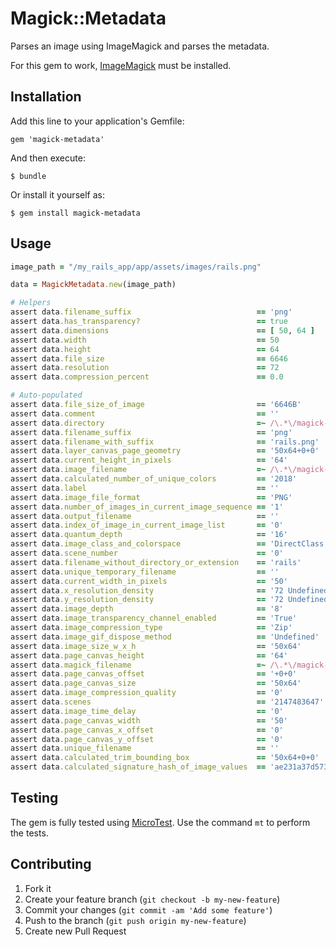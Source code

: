 # Magick::Metadata

Parses an image using ImageMagick and parses the metadata.

For this gem to work, [ImageMagick](http://www.imagemagick.org/script/index.php) must be installed.

## Installation

Add this line to your application's Gemfile:

    gem 'magick-metadata'

And then execute:

    $ bundle

Or install it yourself as:

    $ gem install magick-metadata

## Usage

```ruby
image_path = "/my_rails_app/app/assets/images/rails.png"

data = MagickMetadata.new(image_path)

# Helpers
assert data.filename_suffix                            == 'png'
assert data.has_transparency?                          == true
assert data.dimensions                                 == [ 50, 64 ]
assert data.width                                      == 50
assert data.height                                     == 64
assert data.file_size                                  == 6646
assert data.resolution                                 == 72
assert data.compression_percent                        == 0.0

# Auto-populated
assert data.file_size_of_image                         == '6646B'
assert data.comment                                    == ''
assert data.directory                                  =~ /\.*\/magick-metadata\/test/
assert data.filename_suffix                            == 'png'
assert data.filename_with_suffix                       == 'rails.png'
assert data.layer_canvas_page_geometry                 == '50x64+0+0'
assert data.current_height_in_pixels                   == '64'
assert data.image_filename                             =~ /\.*\/magick-metadata\/test\/rails.png/
assert data.calculated_number_of_unique_colors         == '2018'
assert data.label                                      == ''
assert data.image_file_format                          == 'PNG'
assert data.number_of_images_in_current_image_sequence == '1'
assert data.output_filename                            == ''
assert data.index_of_image_in_current_image_list       == '0'
assert data.quantum_depth                              == '16'
assert data.image_class_and_colorspace                 == 'DirectClass sRGB Matte'
assert data.scene_number                               == '0'
assert data.filename_without_directory_or_extension    == 'rails'
assert data.unique_temporary_filename                  == ''
assert data.current_width_in_pixels                    == '50'
assert data.x_resolution_density                       == '72 Undefined'
assert data.y_resolution_density                       == '72 Undefined'
assert data.image_depth                                == '8'
assert data.image_transparency_channel_enabled         == 'True'
assert data.image_compression_type                     == 'Zip'
assert data.image_gif_dispose_method                   == 'Undefined'
assert data.image_size_w_x_h                           == '50x64'
assert data.page_canvas_height                         == '64'
assert data.magick_filename                            =~ /\.*\/magick-metadata\/test\/rails.png/
assert data.page_canvas_offset                         == '+0+0'
assert data.page_canvas_size                           == '50x64'
assert data.image_compression_quality                  == '0'
assert data.scenes                                     == '2147483647'
assert data.image_time_delay                           == '0'
assert data.page_canvas_width                          == '50'
assert data.page_canvas_x_offset                       == '0'
assert data.page_canvas_y_offset                       == '0'
assert data.unique_filename                            == ''
assert data.calculated_trim_bounding_box               == '50x64+0+0'
assert data.calculated_signature_hash_of_image_values  == 'ae231a37d573c2ef941f3345932183b58cf5c0e6a569839d931b6172cebdbe27'
```

## Testing

The gem is fully tested using [MicroTest](http://hopsoft.github.com/micro_test/). Use the command `mt` to perform the tests.

## Contributing

1. Fork it
2. Create your feature branch (`git checkout -b my-new-feature`)
3. Commit your changes (`git commit -am 'Add some feature'`)
4. Push to the branch (`git push origin my-new-feature`)
5. Create new Pull Request
